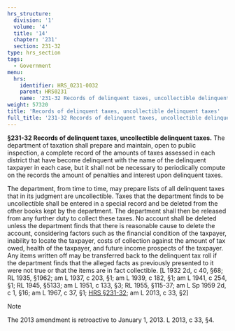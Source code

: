 ```yaml
---
hrs_structure:
  division: '1'
  volume: '4'
  title: '14'
  chapter: '231'
  section: 231-32
type: hrs_section
tags:
  - Government
menu:
  hrs:
    identifier: HRS_0231-0032
    parent: HRS0231
    name: '231-32 Records of delinquent taxes, uncollectible delinquent taxes'
weight: 57320
title: 'Records of delinquent taxes, uncollectible delinquent taxes'
full_title: '231-32 Records of delinquent taxes, uncollectible delinquent taxes'
---
```

**§231-32 Records of delinquent taxes, uncollectible delinquent taxes.** The department of taxation shall prepare and maintain, open to public inspection, a complete record of the amounts of taxes assessed in each district that have become delinquent with the name of the delinquent taxpayer in each case, but it shall not be necessary to periodically compute on the records the amount of penalties and interest upon delinquent taxes.

The department, from time to time, may prepare lists of all delinquent taxes that in its judgment are uncollectible. Taxes that the department finds to be uncollectible shall be entered in a special record and be deleted from the other books kept by the department. The department shall then be released from any further duty to collect these taxes. No account shall be deleted unless the department finds that there is reasonable cause to delete the account, considering factors such as the financial condition of the taxpayer, inability to locate the taxpayer, costs of collection against the amount of tax owed, health of the taxpayer, and future income prospects of the taxpayer. Any items written off may be transferred back to the delinquent tax roll if the department finds that the alleged facts as previously presented to it were not true or that the items are in fact collectible. [L 1932 2d, c 40, §68; RL 1935, §1962; am L 1937, c 203, §1; am L 1939, c 182, §1; am L 1941, c 254, §1; RL 1945, §5133; am L 1951, c 133, §3; RL 1955, §115-37; am L Sp 1959 2d, c 1, §16; am L 1967, c 37, §1; [HRS §231-32](/title-14/chapter-231/section-231-32/); am L 2013, c 33, §2]

Note

The 2013 amendment is retroactive to January 1, 2013\. L 2013, c 33, §4.